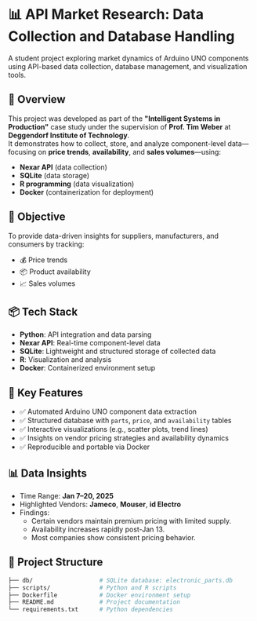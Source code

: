 # 📊 API Market Research: Data Collection and Database Handling

A student project exploring market dynamics of Arduino UNO components using API-based data collection, database management, and visualization tools.

## 🧠 Overview

This project was developed as part of the **"Intelligent Systems in Production"** case study under the supervision of **Prof. Tim Weber** at **Deggendorf Institute of Technology**.  
It demonstrates how to collect, store, and analyze component-level data—focusing on **price trends**, **availability**, and **sales volumes**—using:

- **Nexar API** (data collection)
- **SQLite** (data storage)
- **R programming** (data visualization)
- **Docker** (containerization for deployment)

## 🎯 Objective

To provide data-driven insights for suppliers, manufacturers, and consumers by tracking:

- 💰 Price trends
- 📦 Product availability
- 📈 Sales volumes

## 📦 Tech Stack

- **Python**: API integration and data parsing
- **Nexar API**: Real-time component-level data
- **SQLite**: Lightweight and structured storage of collected data
- **R**: Visualization and analysis
- **Docker**: Containerized environment setup

## 📌 Key Features

- ✅ Automated Arduino UNO component data extraction
- ✅ Structured database with `parts`, `price`, and `availability` tables
- ✅ Interactive visualizations (e.g., scatter plots, trend lines)
- ✅ Insights on vendor pricing strategies and availability dynamics
- ✅ Reproducible and portable via Docker

## 📊 Data Insights

- Time Range: **Jan 7–20, 2025**
- Highlighted Vendors: **Jameco**, **Mouser**, **id Electro**
- Findings:
  - Certain vendors maintain premium pricing with limited supply.
  - Availability increases rapidly post-Jan 13.
  - Most companies show consistent pricing behavior.

## 📁 Project Structure

```bash
├── db/                   # SQLite database: electronic_parts.db
├── scripts/              # Python and R scripts
├── Dockerfile            # Docker environment setup
├── README.md             # Project documentation
└── requirements.txt      # Python dependencies
